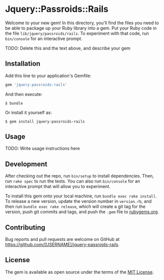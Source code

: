 # Jquery::Passroids::Rails

Welcome to your new gem! In this directory, you'll find the files you need to be able to package up your Ruby library into a gem. Put your Ruby code in the file `lib/jquery/passroids/rails`. To experiment with that code, run `bin/console` for an interactive prompt.

TODO: Delete this and the text above, and describe your gem

## Installation

Add this line to your application's Gemfile:

```ruby
gem 'jquery-passroids-rails'
```

And then execute:

    $ bundle

Or install it yourself as:

    $ gem install jquery-passroids-rails

## Usage

TODO: Write usage instructions here

## Development

After checking out the repo, run `bin/setup` to install dependencies. Then, run `rake spec` to run the tests. You can also run `bin/console` for an interactive prompt that will allow you to experiment.

To install this gem onto your local machine, run `bundle exec rake install`. To release a new version, update the version number in `version.rb`, and then run `bundle exec rake release`, which will create a git tag for the version, push git commits and tags, and push the `.gem` file to [rubygems.org](https://rubygems.org).

## Contributing

Bug reports and pull requests are welcome on GitHub at https://github.com/[USERNAME]/jquery-passroids-rails.

## License

The gem is available as open source under the terms of the [MIT License](https://opensource.org/licenses/MIT).
